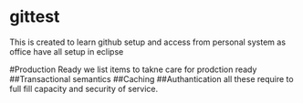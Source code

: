 # gittest
This is created to learn github setup and access from personal system as office have all setup in eclipse

#Production Ready
we list items to takne care for prodction ready
##Transactional semantics
##Caching 
##Authantication
all these require to full fill capacity and security of service.
